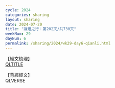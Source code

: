 ```yaml
---
cycle: 2024
categories: sharing
layout: sharing
date: 2024-07-20
title: "謙理之行：第202天/共730天"
weekNum: 29
dayNum: 6
permalink: /sharing/2024/wk29-day6-qianli.html
---
```

【經文梳理】  
[QLTITLE](QLLINK)

【背經經文】  
QLVERSE
